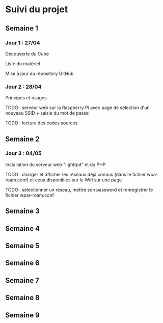 # Suivi du projet 


## Semaine 1

### Jour 1 : 27/04

Découverte du Cube

Liste du matériel

Mise à jour du repository GitHub

### Jour 2 : 28/04

Principes et usages

TODO : serveur web sur la Raspberry Pi avec page de sélection d'un nouveau SSID + saisie du mot de passe

TODO : lecture des codes sources

## Semaine 2

### Jour 3 : 04/05

Installation du serveur web "lighttpd" et du PHP

TODO : charger et afficher les réseaux déjà connus (dans le fichier wpa-roam.conf) et ceux disponibles sur le Wifi sur une          page

TODO : sélectionner un réseau, mettre son password et renregistrer le fichier wpar-roam.conf


## Semaine 3

## Semaine 4

## Semaine 5

## Semaine 6

## Semaine 7

## Semaine 8

## Semaine 9
